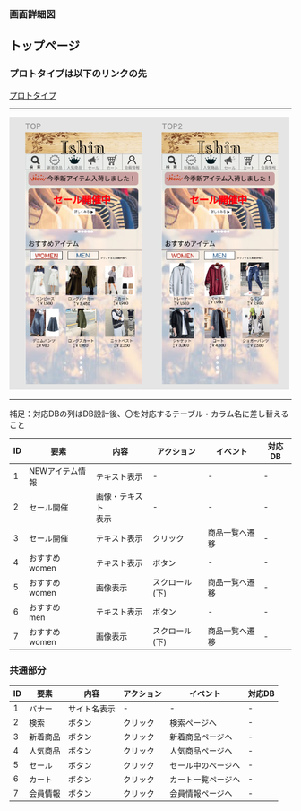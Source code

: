 ### 画面詳細図
## トップページ
### プロトタイプは以下のリンクの先
[プロトタイプ](https://www.figma.com/file/wfKsQG6jSkNm7XGWE2f2lQ/Untitled?node-id=8%3A369)
*****
<img src="../img/Top.png" width="500">

*****
補足：対応DBの列はDB設計後、〇を対応するテーブル・カラム名に差し替えること

| ID | 要素 | 内容 | アクション | イベント | 対応DB |
|----|-----|----------|----------|----------|-------|
|1   |NEWアイテム情報|テキスト表示|-|-|-|
|2   |セール開催|画像・テキスト<br>表示|-|-|-|
|3   |セール開催|テキスト表示|クリック|商品一覧へ遷移|-|
|4   |おすすめ<br>women|テキスト表示|ボタン|-|-|
|5   |おすすめ<br>women|画像表示|スクロール(下)|商品一覧へ遷移|-|
|6   |おすすめ<br>men|テキスト表示|ボタン|-|-|
|7   |おすすめ<br>women|画像表示|スクロール(下)|商品一覧へ遷移|-|


### 共通部分  

| ID | 要素 | 内容 | アクション | イベント | 対応DB |
|----|-----|------|----------|----------|-------|
|1   |バナー|サイト名表示|-|-|-|
|2   |検索|ボタン|クリック|検索ページへ|-|
|3   |新着商品|ボタン|クリック|新着商品ページへ|-|
|4   |人気商品|ボタン|クリック|人気商品ページへ|-|
|5   |セール|ボタン|クリック|セール中のページへ|-|
|6   |カート|ボタン|クリック|カート一覧ページへ|-|
|7   |会員情報|ボタン|クリック|会員情報ページへ|-|
